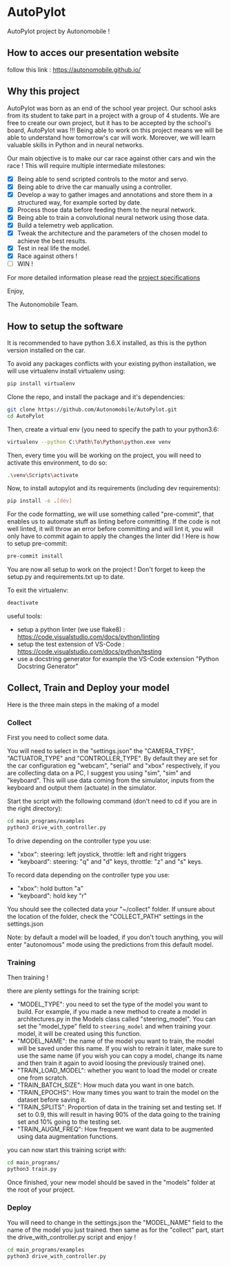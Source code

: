 # AutoPylot
AutoPylot project by Autonomobile !

## How to acces our presentation website

follow this link :
https://autonomobile.github.io/

## Why this project 

AutoPylot was born as an end of the school year project. Our school asks from its student to take part in a project with a group of 4 students. We are free to create our own project, but it has to be accepted by the school's board, AutoPylot was !!!
Being able to work on this project means we will be able to understand how tomorrow's car will work. Moreover, we will learn valuable skills in Python and in neural networks.

Our main objective is to make our car race against other cars and win the race !
This will require multiple intermediate milestones:

 - [x] Being able to send scripted controls to the motor and servo.
 - [x] Being able to drive the car manually using a controller.
 - [x] Develop a way to gather images and annotations and store them in a structured way, for example sorted by date.
 - [x] Process those data before feeding them to the neural network.
 - [x] Being able to train a convolutional neural network using those data.
 - [x] Build a telemetry web application.
 - [x] Tweak the architecture and the parameters of the chosen model to achieve the best results.
 - [x] Test in real life the model.
 - [x] Race against others !
 - [ ] WIN !

For more detailed information please read the [project specifications](ressources/project-specifications/project-specifications.pdf) 

Enjoy,

The Autonomobile Team.


## How to setup the software

It is recommended to have python 3.6.X installed, as this is the python version installed on the car.

To avoid any packages conflicts with your existing python installation, we will use virtualenv
install virtualenv using:
```bash
pip install virtualenv
```

Clone the repo, and install the package and it's dependencies:
```bash
git clone https://github.com/Autonomobile/AutoPylot.git
cd AutoPylot
```
Then, create a virtual env (you need to specify the path to your python3.6:
```bash
virtualenv --python C:\Path\To\Python\python.exe venv
```
Then, every time you will be working on the project, you will need to activate this environment,
to do so:
```bash
.\venv\Scripts\activate
```

Now, to install autopylot and its requirements (including dev requirements):
```bash
pip install -e .[dev]
```

For the code formatting, we will use something called "pre-commit", that enables us to automate stuff as linting before committing. If the code is not well linted, it will throw an error before committing and will lint it, you will only have to commit again to apply the changes the linter did !
Here is how to setup pre-commit:
```bash
pre-commit install
```
You are now all setup to work on the project ! Don't forget to keep the setup.py and requirements.txt up to date.

To exit the virtualenv:
```bash
deactivate
```

useful tools:
- setup a python linter (we use flake8) : https://code.visualstudio.com/docs/python/linting
- setup the test extension of VS-Code : https://code.visualstudio.com/docs/python/testing
- use a docstring generator for example the VS-Code extension "Python Docstring Generator"

## Collect, Train and Deploy your model
Here is the three main steps in the making of a model

### Collect
First you need to collect some data.

You will need to select in the "settings.json" the "CAMERA_TYPE", "ACTUATOR_TYPE" and "CONTROLLER_TYPE". By default they are set for the car configuration eg "webcam", "serial" and "xbox" respectively, if you are collecting data on a PC, I suggest you using "sim", "sim" and "keyboard". This will use data coming from the simulator, inputs from the keyboard and output them (actuate) in the simulator.

Start the script with the following command (don't need to cd if you are in the right directory):
```bash
cd main_programs/examples
python3 drive_with_controller.py
```
To drive depending on the controller type you use:
- "xbox": steering: left joystick, throttle: left and right triggers
- "keyboard": steering: "q" and "d" keys, throttle: "z" and "s" keys.

To record data depending on the controller type you use:
- "xbox": hold button "a"
- "keyboard": hold key "r"

You should see the collected data your "~/collect" folder. If unsure about the location of the folder, check the "COLLECT_PATH" settings in the settings.json

Note: by default a model will be loaded, if you don't touch anything, you will enter "autonomous" mode using the predictions from this default model.

### Training
Then training !

there are plenty settings for the training script:
- "MODEL_TYPE": you need to set the type of the model you want to build. For example, if you made a new method to create a model in architectures.py in the Models class called "steering_model". You can set the "model_type" field to `steering_model` and when training your model, it will be created using this function.
- "MODEL_NAME": the name of the model you want to train, the model will be saved under this name. If you wish to retrain it later, make sure to use the same name (if you wish you can copy a model, change its name and then train it again to avoid loosing the previously trained one).
- "TRAIN_LOAD_MODEL": whether you want to load the model or create one from scratch.
- "TRAIN_BATCH_SIZE": How much data you want in one batch.
- "TRAIN_EPOCHS": How many times you want to train the model on the dataset before saving it.
- "TRAIN_SPLITS": Proportion of data in the training set and testing set. If set to 0.9, this will result in having 90% of the data going to the training set and 10% going to the testing set. 
- "TRAIN_AUGM_FREQ": How frequent we want data to be augmented using data augmentation functions.


you can now start this training script with:
```bash
cd main_programs/
python3 train.py
```
Once finished, your new model should be saved in the "models" folder at the root of your project.

### Deploy
You will need to change in the settings.json the "MODEL_NAME" field to the name of the model you just trained.
then same as for the "collect" part, start the drive_with_controller.py script and enjoy !
```bash
cd main_programs/examples
python3 drive_with_controller.py
```
